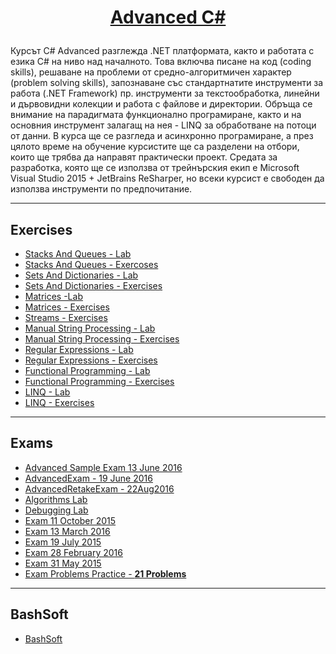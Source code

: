 # <a href="https://softuni.bg/courses/csharp-advanced" rel="Programming-Fundamentals"><p align="center"> Advanced C#<p>
</a>
Курсът C# Advanced разглежда .NET платформата, както и работата с езика C# на ниво над началното. Това включва писане на код (coding skills), решаване на проблеми от средно-алгоритмичен характер (problem solving skills), запознаване със стандартнатите инструменти за работа (.NET Framework) пр. инструменти за текстообработка, линейни и дървовидни колекции и работа с файлове и директории. Обръща се внимание на парадигмата функционално програмиране, както и на основния инструмент залагащ на нея - LINQ за обработване на потоци от данни. В курса ще се разгледа и асинхронно програмиране, а през цялото време на обучение курсистите ще са разделени на отбори, които ще трябва да направят практически проект. Средата за разработка, която ще се използва от трейнърския екип е Microsoft Visual Studio 2015 + JetBrains ReSharper, но всеки курсист е свободен да използва инструменти по предпочитание.

---

## Exercises
- <a href="https://github.com/sevdalin/C-sharp-Web-Developer/tree/master/C%23%20Advanced/StacksAndQueues%20-%20LAB" > Stacks And Queues - Lab </a> 
- <a href="https://github.com/sevdalin/C-sharp-Web-Developer/tree/master/C%23%20Advanced/StacksAndQueues" > Stacks And Queues - Exercoses </a> 
- <a href="https://github.com/sevdalin/C-sharp-Web-Developer/tree/master/C%23%20Advanced/Sets%20and%20Dictionaries%20-%20LAB" > Sets And Dictionaries - Lab </a> 
- <a href="https://github.com/sevdalin/C-sharp-Web-Developer/tree/master/C%23%20Advanced/Sets%20and%20Dictionaries" > Sets And Dictionaries - Exercises  </a> 
- <a href="https://github.com/sevdalin/C-sharp-Web-Developer/tree/master/C%23%20Advanced/Matrices%20-%20LAB" > Matrices -Lab  </a> 
- <a href="https://github.com/sevdalin/C-sharp-Web-Developer/tree/master/C%23%20Advanced/Matrices" > Matrices - Exercises  </a> 
- <a href="https://github.com/sevdalin/C-sharp-Web-Developer/tree/master/C%23%20Advanced/Streams" > Streams - Exercises  </a> 
- <a href="https://github.com/sevdalin/C-sharp-Web-Developer/tree/master/C%23%20Advanced/ManualStrProcessing-Lab" > Manual String Processing - Lab  </a> 
- <a href="https://github.com/sevdalin/C-sharp-Web-Developer/tree/master/C%23%20Advanced/Manual%20String%20Processing" > Manual String Processing - Exercises  </a> 
- <a href="https://github.com/sevdalin/C-sharp-Web-Developer/tree/master/C%23%20Advanced/Regex-Lab" > Regular Expressions - Lab </a>
- <a href="https://github.com/sevdalin/C-sharp-Web-Developer/tree/master/C%23%20Advanced/Regular%20Expressions" > Regular Expressions - Exercises </a>
- <a href="https://github.com/sevdalin/C-sharp-Web-Developer/tree/master/C%23%20Advanced/FunctionalProgramming-Lab" > Functional Programming - Lab </a>
- <a href="https://github.com/sevdalin/C-sharp-Web-Developer/tree/master/C%23%20Advanced/Functional%20Programming" > Functional Programming - Exercises </a>
- <a href="https://github.com/sevdalin/C-sharp-Web-Developer/tree/master/C%23%20Advanced/LINQ-Lab" > LINQ - Lab </a>
- <a href="https://github.com/sevdalin/C-sharp-Web-Developer/tree/master/C%23%20Advanced/LINQ" > LINQ - Exercises </a>

---

## Exams
- <a href="https://github.com/sevdalin/C-sharp-Web-Developer/tree/master/C%23%20Advanced/Exams/Advanced%20Sample%20Exam%2013%20June%202016" > Advanced Sample Exam 13 June 2016 </a>
- <a href="https://github.com/sevdalin/C-sharp-Web-Developer/tree/master/C%23%20Advanced/Exams/AdvancedExam%20-%2019%20June%202016" > AdvancedExam - 19 June 2016 </a>
- <a href="https://github.com/sevdalin/C-sharp-Web-Developer/tree/master/C%23%20Advanced/Exams/AdvancedRetakeExam%20-%2022Aug2016" > AdvancedRetakeExam - 22Aug2016 </a>
- <a href="https://github.com/sevdalin/C-sharp-Web-Developer/tree/master/C%23%20Advanced/Exams/Algorithms%20Lab" > Algorithms Lab </a>
- <a href="https://github.com/sevdalin/C-sharp-Web-Developer/tree/master/C%23%20Advanced/Exams/Debugging%20Lab" > Debugging Lab </a>
- <a href="https://github.com/sevdalin/C-sharp-Web-Developer/tree/master/C%23%20Advanced/Exams/Exam%2011%20October%202015" > Exam 11 October 2015 </a>
- <a href="https://github.com/sevdalin/C-sharp-Web-Developer/tree/master/C%23%20Advanced/Exams/Exam%2013%20March%202016" > Exam 13 March 2016 </a>
- <a href="https://github.com/sevdalin/C-sharp-Web-Developer/tree/master/C%23%20Advanced/Exams/Exam%2019%20July%202015" > Exam 19 July 2015 </a>
- <a href="https://github.com/sevdalin/C-sharp-Web-Developer/tree/master/C%23%20Advanced/Exams/Exam%2028%20February%202016" > Exam 28 February 2016 </a>
- <a href="https://github.com/sevdalin/C-sharp-Web-Developer/tree/master/C%23%20Advanced/Exams/Exam%2031%20May%202015" > Exam 31 May 2015 </a>
- <a href="https://github.com/sevdalin/C-sharp-Web-Developer/tree/master/C%23%20Advanced/Exams/Exam%20Problems%20Practice%20-%2021%20Problems" > Exam Problems Practice - **21 Problems** </a>

---

## BashSoft
- <a href="https://github.com/sevdalin/C-sharp-Web-Developer/tree/master/C%23%20Advanced/Bash%20Soft" > BashSoft </a>


